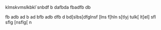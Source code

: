 klmskvmslkbkl`snbdf
b
dafbda
fbadfb
db

fb
adb
ad
b
ad
bfb
adb
dfb
d
bd[slbs[dfglnsf
[lns
f[hln
s[tlyj
tulk[
lt]el]
sfl
sflg
[nsflg[
n
